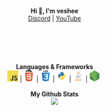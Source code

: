 <p align='center'>
  <b>Hi 👋, I'm veshee</b><br>
  <a href="https://discord.gg/TkHF7r2wZK">Discord</a> |
  <a href="https://www.youtube.com/@alrxe">YouTube</a> 

</p>

<p align="center"><br>
  <a href="https://github.com/shirumii"
    <img src="https://lanyard.cnrad.dev/api/1067057006994788354"/>
     </a>
</p>

<br><br>
<p align="center">
    <b>Languages & Frameworks</b>
    <br>
    <code><img height="25" src="https://raw.githubusercontent.com/github/explore/80688e429a7d4ef2fca1e82350fe8e3517d3494d/topics/javascript/javascript.png"></code>&nbsp;|
    <code><img height="25" src="https://raw.githubusercontent.com/github/explore/80688e429a7d4ef2fca1e82350fe8e3517d3494d/topics/html/html.png"></code>&nbsp;|
    <code><img height="25" src="https://raw.githubusercontent.com/github/explore/80688e429a7d4ef2fca1e82350fe8e3517d3494d/topics/css/css.png"></code>&nbsp;|
    <code><img height="25" src="https://raw.githubusercontent.com/github/explore/80688e429a7d4ef2fca1e82350fe8e3517d3494d/topics/python/python.png"></code>&nbsp;|
    <code><img height="25" src="https://raw.githubusercontent.com/github/explore/80688e429a7d4ef2fca1e82350fe8e3517d3494d/topics/java/java.png"></code>&nbsp;|
    <code><img height="25" src="https://raw.githubusercontent.com/github/explore/80688e429a7d4ef2fca1e82350fe8e3517d3494d/topics/nodejs/nodejs.png"></code>&nbsp;
    <br><br>
    <b>My Github Stats</b><br>
        <img src="https://github-readme-streak-stats.herokuapp.com/?user=alrxe&theme=dark&hide_border=true">
    <br>
</p>
